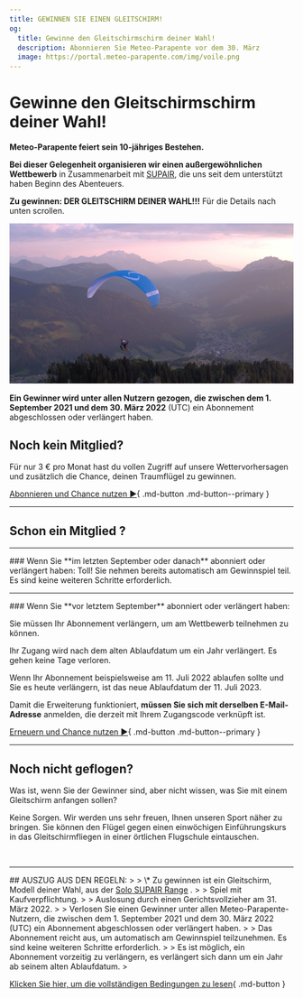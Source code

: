 ```yaml
---
title: GEWINNEN SIE EINEN GLEITSCHIRM!
og:
  title: Gewinne den Gleitschirmschirm deiner Wahl!
  description: Abonnieren Sie Meteo-Parapente vor dem 30. März
  image: https://portal.meteo-parapente.com/img/voile.png
---
```

# Gewinne den Gleitschirmschirm deiner Wahl!

**Meteo-Parapente feiert sein 10-jähriges Bestehen.**

**Bei dieser Gelegenheit organisieren wir einen außergewöhnlichen Wettbewerb** in Zusammenarbeit mit <a href="https://www.supair.com" target="_blank">SUPAIR</a>, die uns seit dem unterstützt haben Beginn des Abenteuers.

**Zu gewinnen: DER GLEITSCHIRM DEINER WAHL!!!** Für die Details nach unten scrollen.

![](/img/voile.png)

**Ein Gewinner wird unter allen Nutzern gezogen, die zwischen dem 1. September 2021 und dem 30. März 2022** (UTC) ein Abonnement abgeschlossen oder verlängert haben.

## Noch kein Mitglied?

Für nur 3 € pro Monat hast du vollen Zugriff auf unsere Wettervorhersagen und zusätzlich die Chance, deinen Traumflügel zu gewinnen.

[Abonnieren und Chance nutzen ►](../users/contribute.md){ .md-button .md-button--primary }

<hr>

## Schon ein Mitglied ?

<hr>
### Wenn Sie **im letzten September oder danach** abonniert oder verlängert haben:
Toll! Sie nehmen bereits automatisch am Gewinnspiel teil. Es sind keine weiteren Schritte erforderlich.
<hr>
### Wenn Sie **vor letztem September** abonniert oder verlängert haben:


Sie müssen Ihr Abonnement verlängern, um am Wettbewerb teilnehmen zu können.

Ihr Zugang wird nach dem alten Ablaufdatum um ein Jahr verlängert. Es gehen keine Tage verloren.

Wenn Ihr Abonnement beispielsweise am 11. Juli 2022 ablaufen sollte und Sie es heute verlängern, ist das neue Ablaufdatum der 11. Juli 2023.

Damit die Erweiterung funktioniert, **müssen Sie sich mit derselben E-Mail-Adresse** anmelden, die derzeit mit Ihrem Zugangscode verknüpft ist.

[Erneuern und Chance nutzen ►](../users/contribute.md){ .md-button .md-button--primary }
<hr>

## Noch nicht geflogen?

Was ist, wenn Sie der Gewinner sind, aber nicht wissen, was Sie mit einem Gleitschirm anfangen sollen?

Keine Sorgen. Wir werden uns sehr freuen, Ihnen unseren Sport näher zu bringen. Sie können den Flügel gegen einen einwöchigen Einführungskurs in das Gleitschirmfliegen in einer örtlichen Flugschule eintauschen.

<br>
<hr>
## AUSZUG AUS DEN REGELN:
>
> \* Zu gewinnen ist ein Gleitschirm, Modell deiner Wahl, aus der <a href="https://www.supair.com/voiles/#category_id_160" target="_blank">Solo SUPAIR Range</a> .
>
> Spiel mit Kaufverpflichtung.
>
> Auslosung durch einen Gerichtsvollzieher am 31. März 2022.
>
> Verlosen Sie einen Gewinner unter allen Meteo-Parapente-Nutzern, die zwischen dem 1. September 2021 und dem 30. März 2022 (UTC) ein Abonnement abgeschlossen oder verlängert haben.
>
> Das Abonnement reicht aus, um automatisch am Gewinnspiel teilzunehmen. Es sind keine weiteren Schritte erforderlich.
>
> Es ist möglich, ein Abonnement vorzeitig zu verlängern, es verlängert sich dann um ein Jahr ab seinem alten Ablaufdatum.
>

[Klicken Sie hier, um die vollständigen Bedingungen zu lesen](terms.md){ .md-button }